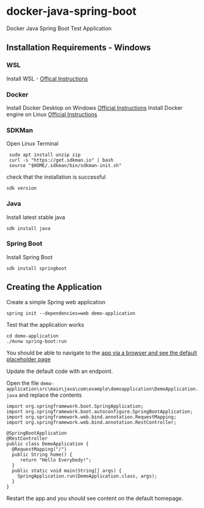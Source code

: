 # docker-java-spring-boot
Docker Java Spring Boot Test Application

## Installation Requirements - Windows

### WSL

Install WSL - [Offical Instructions](https://docs.microsoft.com/en-us/windows/wsl/install)
### Docker

Install Docker Desktop on Windows  [Official Instructions](https://docs.docker.com/desktop/windows/install/)
Install Docker engine on Linux  [Official Instructions](https://docs.docker.com/engine/install/)

### SDKMan

Open Linux Terminal

     sudo apt install unzip zip
     curl -s "https://get.sdkman.io" | bash
     source "$HOME/.sdkman/bin/sdkman-init.sh"

check that the installation is successful 

    sdk version

### Java

Install latest stable java

    sdk install java

### Spring Boot

Install Spring Boot

    sdk install springboot

## Creating the Application

Create a simple Spring web application

    spring init --dependencies=web demo-application

Test that the application works

    cd demo-application
    ./mvnw spring-boot:run

You should be able to navigate to the [app via a browser and see the default placeholder page](http://localhost:8080/)

Update the default code with an endpoint.

Open the file `demo-application\src\main\java\com\example\demoapplication\DemoApplication.java` and replace the contents

````
import org.springframework.boot.SpringApplication;
import org.springframework.boot.autoconfigure.SpringBootApplication;
import org.springframework.web.bind.annotation.RequestMapping;
import org.springframework.web.bind.annotation.RestController;

@SpringBootApplication
@RestController
public class DemoApplication {
  @RequestMapping("/")
  public String home() {
     return "Hello Everybody!";
  }
  public static void main(String[] args) {
    SpringApplication.run(DemoApplication.class, args);
  }
}
````

Restart the app and you should see content on the default homepage.